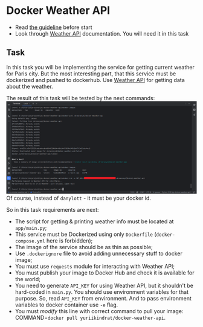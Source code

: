 # Docker Weather API

- Read [the guideline](https://github.com/mate-academy/py-task-guideline/blob/main/README.md) before start
- Look through [Weather API](https://www.weatherapi.com/docs/) documentation. You will need it in this task


## Task

In this task you will be implementing the service for getting current weather
for Paris city. But the most interesting part, that this service must be dockerized
and pushed to dockerhub. Use [Weather API](https://www.weatherapi.com/docs/) for getting
data about the weather.

The result of this task will be tested by the next commands:
![img.png](result.png)
Of course, instead of `danylott` - it must be your docker id.

So in this task requirements are next:
- The script for getting & printing weather info must be located at `app/main.py`;
- This service must be Dockerized using only `Dockerfile` (`docker-compose.yml` here is forbidden);
- The image of the service should be as thin as possible;
- Use `.dockerignore` file to avoid adding unnecessary stuff to docker image;
- You must use `requests` module for interacting with Weather API;
- You must publish your image to Docker Hub and check it is available for the world;
- You need to generate `API_KEY` for using Weather API, but it shouldn't be hard-coded in `main.py`. 
  You should use environment variables for that purpose. So, read `API_KEY` from environment. 
  And to pass environment variables to docker container use `-e` flag.
- You must *modify* this line with correct command to pull your image:
  COMMAND=`docker pull yuriikindrat/docker-weather-api`.

